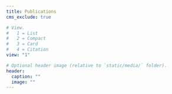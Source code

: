 ```yaml
---
title: Publications
cms_exclude: true

# View.
#   1 = List
#   2 = Compact
#   3 = Card
#   4 = Citation
view: "1"

# Optional header image (relative to `static/media/` folder).
header:
  caption: ""
  image: ""
---
```

